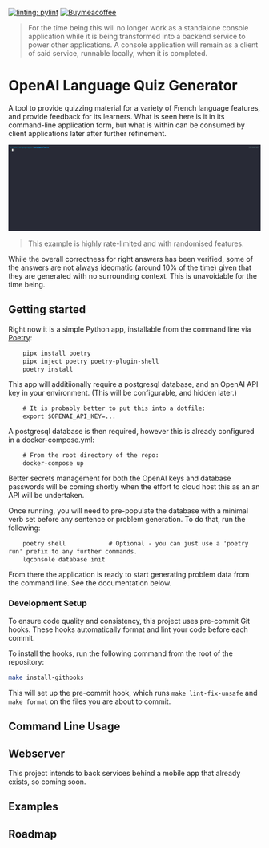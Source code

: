 [![linting: pylint](https://img.shields.io/badge/linting-pylint-yellowgreen)](https://github.com/pylint-dev/pylint) [![Buymeacoffee](https://badgen.net/badge/icon/buymeacoffee?icon=buymeacoffee&label)](https://www.buymeacoffee.com/mrbeverage)

> For the time being this will no longer work as a standalone console application while it is being transformed into a backend service to power other applications.  A console application will remain as a client of said service, runnable locally, when it is completed.
> 
# OpenAI Language Quiz Generator

A tool to provide quizzing material for a variety of French language features, and provide feedback for its learners.  What is seen here is it in its command-line application form, but what is within can be consumed by client applications later after further refinement.

![Example](docs/example.gif)
> This example is highly rate-limited and with randomised features.

While the overall correctness for right answers has been verified, some of the answers are not always ideomatic (around 10% of the time) given that they are generated with no surrounding context.  This is unavoidable for the time being.

## Getting started

Right now it is a simple Python app, installable from the command line via [Poetry](https://python-poetry.org/):
```
    pipx install poetry
    pipx inject poetry poetry-plugin-shell
    poetry install
```
This app will additiionally require a postgresql database, and an OpenAI API key in your environment.  (This will be configurable, and hidden later.)
```
    # It is probably better to put this into a dotfile:
    export $OPENAI_API_KEY=...
```
A postgresql database is then required, however this is already configured in a docker-compose.yml:
```
    # From the root directory of the repo:
    docker-compose up
```
Better secrets management for both the OpenAI keys and database passwords will be coming shortly when the effort to cloud host this as an an API will be undertaken.

Once running, you will need to pre-populate the database with a minimal verb set before any sentence or problem generation.  To do that, run the following:
```
    poetry shell            # Optional - you can just use a 'poetry run' prefix to any further commands.
    lqconsole database init
```
From there the application is ready to start generating problem data from the command line.  See the documentation below.

### Development Setup

To ensure code quality and consistency, this project uses pre-commit Git hooks. These hooks automatically format and lint your code before each commit.

To install the hooks, run the following command from the root of the repository:
```bash
make install-githooks
```
This will set up the pre-commit hook, which runs `make lint-fix-unsafe` and `make format` on the files you are about to commit.

## Command Line Usage

## Webserver

This project intends to back services behind a mobile app that already exists, so coming soon.

## Examples

## Roadmap
